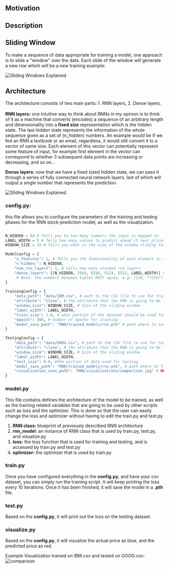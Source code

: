 ## Motivation ##

## Description ## 

## Sliding Window ##
To make a sequence of  data appropriate for training a model, one approach is to slide a "window" over the data. Each slide of the window will generate a new row which will be a new training example: <br>

<picture>
  <source media="(prefers-color-scheme: dark)" srcset="https://github.com/IlliaNasiri/stock-prediction/assets/135656013/2d7f9236-a95d-4c21-8ece-1557dd0d7c9a">
  <source media="(prefers-color-scheme: light)" srcset="https://github.com/IlliaNasiri/stock-prediction/assets/135656013/da5be2a4-a16f-4788-971b-0f517db62e6b">
  <img alt="Sliding Windows Explained">
</picture>


## Architecture ##
The architecture consists of two main parts: 1. RNN layers, 2. Dense layers. <br><br>
**RNN layers:** one intuitive way to think about RNNs in my opinion is to think of it as a machine that converts (encodes) a sequence of an arbitrary length and dimensionality into a **fixed size** representation which is the hidden state. The last hidden state represents the information of the whole sequence given as a set of (n_hidden) numbers. An example would be if we fed an RNN a textbook or an email, regardless, it would still convert it to a vector of same size. Each element of this vector can potentially represent some feature of input, for example first element in the vector can correspond to whether 3 subsequent data points are increasing or decreasing, and so on...<br>

**Dense layers:** now that we have a fixed sized hidden state, we can pass it through a series of fully connected neural network layers, last of which will output a single number that represents the prediction. 

<picture>
  <source media="(prefers-color-scheme: dark)" srcset="https://github.com/IlliaNasiri/stock-prediction/assets/135656013/ce6778f8-5352-4bd5-ab7a-83b8f804a755">
  <source media="(prefers-color-scheme: light)" srcset="https://github.com/IlliaNasiri/stock-prediction/assets/135656013/7df3a7e6-3e85-494b-8af1-767e50c91290">
  <img alt="Sliding Windows Explained">
</picture>


### config.py: ###
this file allows you to configure the parameters of the training and testing phases for the RNN stock-prediction model, as well as the visualization.

``` python

N_HIDDEN = 64 # Tells you to how many numbers the input is mapped to
LABEL_WIDTH = 5 # Tells how many values to predict ahead (5 next prices in this case)
WINDOW_SIZE = 15 # Tells you what is the size of the window sliding through data (window size is 15, 10 values are given for trainin, 5 are considered labels because LABEL_WIDTH = 5)

ModelConfig = {
    "n_features": 1, # Tells you the dimesionality of each element in the sequence. (for prices it's 1)
    "n_hidden:": N_HIDDEN, 
    "num_rnn_layers": 1, # tells how many stacked rnn layers 
    "dense_layers": [(N_HIDDEN, 256), (256, 512), (512, LABEL_WIDTH)] # the architecture of dense layers.
     # Note: the numbers between tuples MUST agree, e.g: (128, **256**), (**256**, 512)  
}

TrainingConfig = {
    "data_path": "data/IBM.csv", # path to the CSV file to use for training
    "attribute": "Close", # the attribute that the RNN is going to be trained on
    "window_size": WINDOW_SIZE, # Size of the sliding window
    "label_width": LABEL_WIDTH,
    "train_size": 1.0, # what portion of the dataset should be used for training
    "epochs": 300, # number of epochs for training
    "model_save_path": "RNN/trained_models/rnn.pth" # path where to save the model. NOTE: the folder MUST EXIST!
}

TestingConfig = {
    "data_path": "data/GOOG.csv", # path to the CSV file to use for testing
    "attribute": "close", # the attribute that the RNN is going to be tested on
    "window_size": WINDOW_SIZE, # Size of the sliding window
    "label_width": LABEL_WIDTH,
    "test_size": 0.0, #the portion of data used for testing
    "model_save_path": "RNN/trained_models/rnn.pth", # path where to find the model
    "visualization_save_path": "RNN/visualizations/comparison.jpg" # NOTE: the folder MUST EXIST!
}

```

### model.py ###
This file contains defines the architecture of the model to be trained, as well as the training related variables that are going to be used by other scripts such as loss and the optimizer.
This is done so that the user can easily change the loss and optimizer without having to edit the train.py and test.py 
1. **RNN class:** blueprint of previously described RNN architecture 
2. **rnn_model:** an instance of RNN class that is used by train.py, test.py, and visualize.py
3. **loss:** the loss function that is used for training and testing, and is accessed by train.py and test.py
4. **optimizer:** the optimizer that is used by train.py 

### train.py ###
Once you have configured everything in the **config.py**, and have your csv dataset, you can simply run the training script. It will keep printing the loss 
every 10 iterations. Once it has been finished, it will save the model in a **.pth** file.
 
### test.py ###
Based on the **config.py**, it will print out the loss on the testing dataset.

### visualize.py ###
Based on the **config.py**, it will visualize the actual price as blue, and the predicted price as red. 

Example Visualization trained on IBM.csv and tested on GOOG.csv:
![comparison](https://github.com/IlliaNasiri/stock-prediction/assets/135656013/0abca124-46f6-4810-854e-860f65bf152b)


